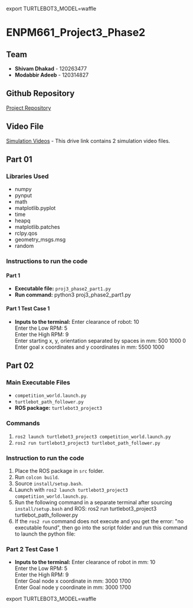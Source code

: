 export TURTLEBOT3_MODEL=waffle
# ENPM661_Project3_Phase2

## Team
- **Shivam Dhakad** - 120263477
- **Modabbir Adeeb** - 120314827

## Github Repository
[Project Repository](https://github.com/shivamdhakad/A_star_implementation_differnetial_drive_turtlebot3)

## Video File
[Simulation Videos](https://drive.google.com/drive/folders/1zavCcopyKfl8CDx0SJVWz5sZJlF5TpN5?usp=sharing) - This drive link contains 2 simulation video files.

## Part 01

### Libraries Used
- numpy
- pynput
- math
- matplotlib.pyplot
- time
- heapq
- matplotlib.patches
- rclpy.qos
- geometry_msgs.msg
- random

### Instructions to run the code

#### Part 1
- **Executable file:** `proj3_phase2_part1.py`
- **Run command:** 
python3 proj3_phase2_part1.py


#### Part 1 Test Case 1
- **Inputs to the terminal:**
Enter clearance of robot: 10<br>
Enter the Low RPM: 5<br>
Enter the High RPM: 9<br>
Enter starting x, y, orientation separated by spaces in mm: 500 1000 0<br>
Enter goal x coordinates and y coordinates in mm: 5500 1000<br>


## Part 02

### Main Executable Files
- `competition_world.launch.py`
- `turtlebot_path_follower.py`
- **ROS package:** `turtlebot3_project3`

### Commands
1. `ros2 launch turtlebot3_project3 competition_world.launch.py`
2. `ros2 run turtlebot3_project3 turtlebot_path_follower.py`

### Instruction to run the code
1. Place the ROS package in `src` folder.
2. Run `colcon build`.
3. Source `install/setup.bash`.
4. Launch with `ros2 launch turtlebot3_project3 competition_world.launch.py`.
5. Run the following command in a separate terminal after sourcing `install/setup.bash` and ROS:
ros2 run turtlebot3_project3 turtlebot_path_follower.py
6. If the `ros2 run` command does not execute and you get the error: "no executable found", then go into the script folder and run this command to launch the python file:


### Part 2 Test Case 1
- **Inputs to the terminal:**
Enter clearance of robot in mm: 10<br>
Enter the Low RPM: 5<br>
Enter the High RPM: 9<br>
Enter Goal node x coordinate in mm: 3000 1700<br>
Enter Goal node y coordinate  in mm: 3000 1700<br>

export TURTLEBOT3_MODEL=waffle





      

    
